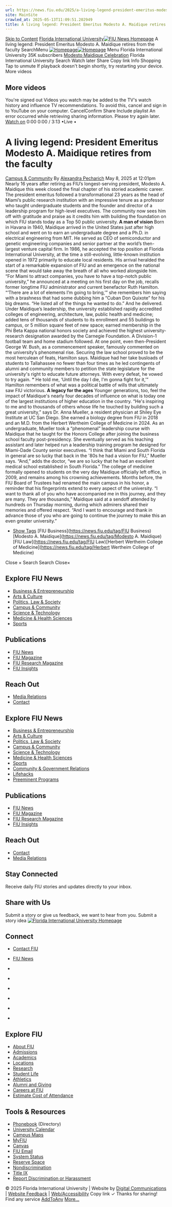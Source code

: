 ```yaml
---
url: https://news.fiu.edu/2025/a-living-legend-president-emeritus-modesto-a-maidique-retires-from-the-faculty?utm_term=homepage
site: MainSite
crawled_at: 2025-05-13T11:09:51.202949
title: A living legend: President Emeritus Modesto A. Maidique retires from the faculty  | FIU News - Florida International University
---
```


[Skip to Content](https://news.fiu.edu/2025/a-living-legend-president-emeritus-modesto-a-maidique-retires-from-the-faculty?utm_term=homepage#main)
[Florida International University](https://www.fiu.edu/)[![FIU News Homepage](https://news.fiu.edu/_assets/images/fiu-news-logo.png)](https://news.fiu.edu/index)
A living legend: President Emeritus Modesto A. Maidique retires from the faculty 
SearchMenu
[![Homepage](https://news.fiu.edu/_assets/images/fiu-news-logo.png)![Homepage](https://news.fiu.edu/_assets/images/fiu-news-logo-mobile.png)](https://news.fiu.edu/index)
Menu
Florida International University
35K subscribers
[Modesto Maidique Celebration](https://www.youtube.com/watch?v=_zhptZSkoys)
Florida International University
Search
Watch later
Share
Copy link
Info
Shopping
Tap to unmute
If playback doesn't begin shortly, try restarting your device.
More videos
## More videos
You're signed out
Videos you watch may be added to the TV's watch history and influence TV recommendations. To avoid this, cancel and sign in to YouTube on your computer.
CancelConfirm
Share
Include playlist
An error occurred while retrieving sharing information. Please try again later.
[Watch on](https://www.youtube.com/watch?v=_zhptZSkoys&embeds_referring_euri=https%3A%2F%2Fnews.fiu.edu%2F)
0:00
0:00 / 3:13
•Live
•
[](https://www.youtube.com/watch?v=_zhptZSkoys "Watch on YouTube")
# A living legend: President Emeritus Modesto A. Maidique retires from the faculty 
[Campus & Community](https://news.fiu.edu/campus-and-community/index)
By [Alexandra Pecharich](https://news.fiu.edu/author/alexandra-pecharich)
May 8, 2025 at 12:01pm
[](https://www.addtoany.com/share#url=https%3A%2F%2Fnews.fiu.edu%2F2025%2Fa-living-legend-president-emeritus-modesto-a-maidique-retires-from-the-faculty%3Futm_term%3Dhomepage&title=A%20living%20legend%3A%20President%20Emeritus%20Modesto%20A.%20Maidique%20retires%20from%20the%20faculty%20%7C%20FIU%20News%20-%20Florida%20International%20University)
Nearly 16 years after retiring as FIU’s longest-serving president, Modesto A. Maidique this week closed the final chapter of his storied academic career.
The president emeritus followed a transformational 23 years as the head of Miami’s public research institution with an impressive tenure as a professor who taught undergraduate students and the founder and director of a leadership program for high-level executives.
The community now sees him off with gratitude and praise as it credits him with building the foundation on which FIU stands today as a Top 50 public university.
**A man of vision**
Born in Havana in 1940, Maidique arrived in the United States just after high school and went on to earn an undergraduate degree and a Ph.D. in electrical engineering from MIT. He served as CEO of semiconductor and genetic engineering companies and senior partner at the world’s then-largest venture capital firm.
In 1986, he accepted the top position at Florida International University, at the time a still-evolving, little-known institution opened in 1972 primarily to educate local residents. His arrival heralded the start of a remarkable expansion of FIU and an emergence on the national scene that would take away the breath of all who worked alongside him.
“For Miami to attract companies, you have to have a top-notch public university,” he announced at a meeting on his first day on the job, recalls former longtime FIU administrator and current benefactor Ruth Hamilton. “‘There are a lot of elements I’m going to bring,’” she remembers him saying with a brashness that had some dubbing him a “Cuban Don Quixote” for his big dreams. “He listed all of the things he wanted to do.”
And he delivered.
Under Maidique’s leadership, the university established rapidly accredited colleges of engineering, architecture, law, public health and medicine; added tens of thousands of students to its enrollment and 55 buildings to campus, or 5 million square feet of new space; earned membership in the Phi Beta Kappa national honors society and achieved the highest university-research designation awarded by the Carnegie Foundation. A Division-1 football team and home stadium followed. At one point, even then-President George W. Bush, as a commencement speaker, famously commented on the university’s phenomenal rise.
Securing the law school proved to be the most herculean of feats, Hamilton says. Maidique had her take busloads of students to Tallahassee no fewer than four times as he led contingents of alumni and community members to petition the state legislature for the university's right to educate future attorneys. With every defeat, he vowed to try again.
**“** He told me, ‘Until the day I die, I'm gonna fight for it,’” Hamilton remembers of what was a political battle of wills that ultimately saw FIU victorious.
**A legacy for the ages**
Younger generations, too, feel the impact of Maidique's nearly four decades of influence on what is today one of the largest institutions of higher education in the country.
“He's inspiring to me and to thousands of others whose life he touched by building such a great university,” says Dr. Anna Mueller, a resident physician at Shiley Eye Institute at UC San Diego. She earned a biology degree from FIU in 2018 and an M.D. from the Herbert Wertheim College of Medicine in 2024.
As an undergraduate, Mueller took a “phenomenal” leadership course with Maidique that he taught for the Honors College after joining the business school faculty post-presidency. She eventually served as his teaching assistant and later helped run a leadership training program he designed for Miami-Dade County senior executives.
“I think that Miami and South Florida in general are so lucky that back in the '80s he had a vision for FIU,” Mueller says. “And,” adds the doctor, “we are so lucky that he had an excellent medical school established in South Florida.”
The college of medicine formally opened to students on the very day Maidique officially left office, in 2009, and remains among his crowning achievements. Months before, the FIU Board of Trustees had renamed the main campus in his honor, a reminder that his fingerprints extend to every aspect of the university.
“I want to thank all of you who have accompanied me in this journey, and they are many. They are thousands,” Maidique said at a sendoff attended by hundreds on Thursday morning, during which admirers shared their memories and offered respect.
“And I want to encourage and thank in advance those of you who are going to continue the journey to make this an even greater university.”
  * [Show Tags](https://news.fiu.edu/2025/a-living-legend-president-emeritus-modesto-a-maidique-retires-from-the-faculty?utm_term=homepage)
[FIU Business](https://news.fiu.edu/tag/FIU Business)[Modesto A. Maidique](https://news.fiu.edu/tag/Modesto A. Maidique)[FIU Law](https://news.fiu.edu/tag/FIU Law)[Herbert Wertheim College of Medicine](https://news.fiu.edu/tag/Herbert Wertheim College of Medicine)


Close ×
Search
Search
Close×
## Explore FIU News
  * [Business & Entrepreneurship](https://news.fiu.edu/business-and-entrepreneurship/index)
  * [Arts & Culture](https://news.fiu.edu/arts-and-culture/index)
  * [Politics, Law & Society ](https://news.fiu.edu/politics-law-and-society/index)
  * [Campus & Community](https://news.fiu.edu/campus-and-community/index)
  * [Science & Technology](https://news.fiu.edu/science-and-technology/index)
  * [Medicine & Health Sciences](https://news.fiu.edu/medicine-and-health-sciences/index)
  * [Sports](https://news.fiu.edu/sports/index)


## Publications
  * [FIU News](https://news.fiu.edu/index)
  * [FIU Magazine](https://news.fiu.edu/magazine/index)
  * [FIU Research Magazine](https://news.fiu.edu/research-magazine/index)
  * [FIU Insights](https://news.fiu.edu/insights/)


## Reach Out
  * [Media Relations](https://news.fiu.edu/about/media-relations)
  * [Contact](https://news.fiu.edu/about/contact)


## Explore FIU News
  * [Business & Entrepreneurship](https://news.fiu.edu/business-and-entrepreneurship/index)
  * [Arts & Culture](https://news.fiu.edu/arts-and-culture/index)
  * [Politics, Law & Society](https://news.fiu.edu/politics-law-and-society/index)
  * [Campus & Community](https://news.fiu.edu/campus-and-community/index)
  * [Science & Technology](https://news.fiu.edu/science-and-technology/index)
  * [Medicine & Health Sciences](https://news.fiu.edu/medicine-and-health-sciences/index)
  * [Sports](https://news.fiu.edu/sports/index)
  * [Community & Government Relations](https://news.fiu.edu/community-and-government-relations/index)
  * [Lifehacks](https://news.fiu.edu/lifehacks/index)
  * [Preeminent Programs](https://news.fiu.edu/preeminent-programs/index)


## Publications
  * [FIU News](https://news.fiu.edu/index)
  * [FIU Magazine](https://news.fiu.edu/magazine/index)
  * [FIU Research Magazine](https://news.fiu.edu/research-magazine/index)
  * [FIU Insights](https://news.fiu.edu/insights/index.html)


## Reach Out
  * [Contact](https://news.fiu.edu/about/contact)
  * [Media Relations](https://news.fiu.edu/about/media-relations)


## Stay Connected
Receive daily FIU stories and updates directly to your inbox.
## Share with Us
Submit a story or give us feedback, we want to hear from you.
Submit a story idea
[ ![Florida International University Homepage](https://digicdn.fiu.edu/core/_assets/images/footer-logo.svg) ](https://www.fiu.edu/)
## Connect
  * [Contact FIU](https://www.fiu.edu/about/contact-us/index.html)
  * [FIU News](https://news.fiu.edu/)


  * [](https://www.instagram.com/fiuinstagram/)
  * [](https://www.linkedin.com/school/florida-international-university/)
  * [](https://www.facebook.com/floridainternational)
  * [](https://twitter.com/fiu)
  * [](https://www.youtube.com/user/FloridaInternational)
  * [](https://flickr.com/photos/fiu)


## Explore FIU
  * [About FIU](https://www.fiu.edu/about/index.html)
  * [Admissions](https://www.fiu.edu/admissions/index.html)
  * [Academics](https://www.fiu.edu/academics/index.html)
  * [Locations](https://www.fiu.edu/locations/index.html)
  * [Research](https://www.fiu.edu/research/index.html)
  * [Student Life](https://www.fiu.edu/student-life/index.html)
  * [Athletics](https://www.fiu.edu/athletics/index.html)
  * [Alumni and Giving](https://www.fiu.edu/alumni-and-giving/index.html)
  * [Careers at FIU](https://hr.fiu.edu/careers/)
  * [Estimate Cost of Attendance](https://onestop.fiu.edu/finances/estimate-your-costs/)


## Tools & Resources
  * [Phonebook](https://phonebook.fiu.edu) (Directory)
  * [University Calendar](https://calendar.fiu.edu/)
  * [Campus Maps](https://campusmaps.fiu.edu/)
  * [MyFIU](https://my.fiu.edu/)
  * [Canvas](https://canvas.fiu.edu)
  * [FIU Email](http://mail.fiu.edu/)
  * [System Status](https://fiu.service-now.com/sp?id=services_status)
  * [Reserve Space](https://centralreservations.fiu.edu/)
  * [Nondiscrimination](https://ace.fiu.edu/civil-rights/harassment-and-discrimination/)
  * [Title IX](https://ace.fiu.edu/title-ix/)
  * [Report Discrimination or Harassment](https://report.fiu.edu/)


© 2025 Florida International University  | Website by [Digital Communications](https://stratcomm.fiu.edu/digital-print/websites/) | [Website Feedback](https://webforms.fiu.edu/view.php?id=370774) | [Web/Accessibility](https://accessibility.fiu.edu/)
Copy link
✓
Thanks for sharing!
Find any service
[AddToAny](https://www.addtoany.com "Share Buttons")
[More…](https://news.fiu.edu/2025/a-living-legend-president-emeritus-modesto-a-maidique-retires-from-the-faculty?utm_term=homepage#addtoany "Show all")

